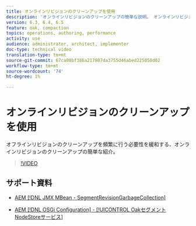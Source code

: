 ```yaml
---
title: オンラインリビジョンのクリーンアップを使用
description: 'オンラインリビジョンのクリーンアップの簡単な説明。 オンラインリビジョンのクリーンアップは、オフラインリビジョンのクリーンアップを頻繁に行う必要性を緩和します。 '
version: 6.3, 6.4, 6.5
feature: oak, compaction
topics: operations, authoring, performance
activity: use
audience: administrator, architect, implementer
doc-type: technical video
translation-type: tm+mt
source-git-commit: 67ca08bf386a217807da3755d46abed225050d02
workflow-type: tm+mt
source-wordcount: '74'
ht-degree: 1%

---
```



# オンラインリビジョンのクリーンアップを使用

オフラインリビジョンのクリーンアップを頻繁に行う必要性を緩和する、オンラインリビジョンのクリーンアップの簡単な紹介。

>[!VIDEO](https://video.tv.adobe.com/v/17004/?quality=12&learn=on)

## サポート資料

* [AEM [!DNL JMX MBean - SegmentRevisionGarbageCollection]](http://localhost:4502/system/console/jmx/org.apache.jackrabbit.oak%3Aname%3DSegment+node+store+revision+garbage+collection%2Ctype%3DSegmentRevisionGarbageCollection)

* [AEM [!DNL OSGi Configuration] -  [!UICONTROL OakセグメントNodeStoreサービス]](http://localhost:4502/system/console/configMgr/org.apache.jackrabbit.oak.segment.SegmentNodeStoreService)

